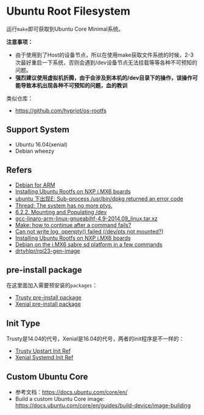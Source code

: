 # Ubuntu Root Filesystem

运行`make`即可获取到Ubuntu Core Minimal系统。

**注意事项：**  
* 由于使用到了Host的设备节点，所以在使用make获取文件系统的时候，2-3次最好重启一下系统，否则会遇到/dev设备节点无法挂载等等各种不可预知的问题。  
* **强烈建议使用虚拟机折腾，由于会涉及到本机的/dev目录下的操作，误操作可能导致本机出现各种不可预知的问题，血的教训**

类似仓库：
* https://github.com/hypriot/os-rootfs

## Support System

* Ubuntu 16.04(xenial)
* Debian wheezy

## Refers

* [Debian for ARM](http://www.cnblogs.com/zengjfgit/p/6413894.html)
* [Installing Ubuntu Rootfs on NXP i.MX6 boards](https://community.nxp.com/docs/DOC-330147)
* [ubuntu 下出现E: Sub-process /usr/bin/dpkg returned an error code](http://blog.csdn.net/yusiguyuan/article/details/24269129)
* [Thread: The system has no more ptys.](https://ubuntuforums.org/showthread.php?t=1190892)
* [6.2.2. Mounting and Populating /dev](http://www.linuxfromscratch.org/lfs/view/stable/chapter06/kernfs.html#ch-system-bindmount)
* [gcc-linaro-arm-linux-gnueabihf-4.9-2014.09_linux.tar.xz](https://releases.linaro.org/archive/14.09/components/toolchain/binaries/)
* [Make: how to continue after a command fails?](https://stackoverflow.com/questions/2670130/make-how-to-continue-after-a-command-fails)
* [Can not write log, openpty() failed (/dev/pts not mounted?)](http://mqjing.blogspot.tw/2013/07/chroot-pts-w-can-not-write-log-openpty.html)
* [Installing Ubuntu Rootfs on NXP i.MX6 boards](https://community.nxp.com/docs/DOC-330147)
* [Debian on the i.MX6 sabre sd platform in a few commands](https://community.nxp.com/docs/DOC-95044)
* [drtyhlpr/rpi23-gen-image](https://github.com/drtyhlpr/rpi23-gen-image)

## pre-install package

在这里面加入需要预安装的`packages`：
* [Trusty pre-install package](customize/bin/trusty/install_packages)
* [Xenial pre-install package](customize/bin/xenial/install_packages)

## Init Type

Trusty是14.04的代号，Xenial是16.04的代号，两者的init程序是不一样的：
* [Trusty Upstart Init Ref](http://manpages.ubuntu.com/manpages/trusty/man5/init.5.html)
* [Xenial Systemd Init Ref](http://www.ruanyifeng.com/blog/2016/03/systemd-tutorial-commands.html)

## Custom Ubuntu Core

* 参考文档：https://docs.ubuntu.com/core/en/
* Build a custom Ubuntu Core image: https://docs.ubuntu.com/core/en/guides/build-device/image-building
